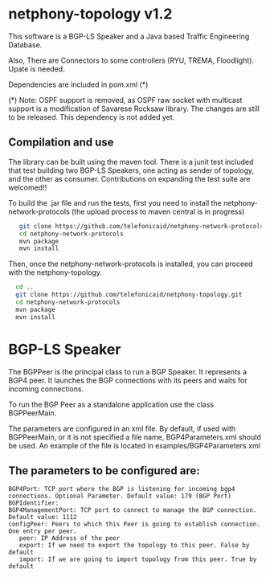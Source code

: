 netphony-topology v1.2
=======

This software is a BGP-LS Speaker and a Java based Traffic Engineering Database. 

Also, There are Connectors to some controllers (RYU, TREMA, Floodlight). Upate is needed.

Dependencies are included in pom.xml (*)

(*) Note: OSPF support is removed, as OSPF raw socket with multicast support is a modification of Savarese Rocksaw library. The changes are still to be released. This dependency is not added yet.


## Compilation and use

The library can be built using the maven tool. There is a junit test included that test building two BGP-LS Speakers, one acting as sender of topology, and the other as consumer. Contributions on expanding the test suite are welcomed!!

To build the .jar file and run the tests, first you need to install the netphony-network-protocols (the upload process to maven central is in progress)
 ```bash
    git clone https://github.com/telefonicaid/netphony-network-protocols.git
    cd netphony-network-protocols
    mvn package
    mvn install
 ```
 Then, once the netphony-network-protocols is installed, you can proceed with the netphony-topology.
  ```bash
    cd ..
    git clone https://github.com/telefonicaid/netphony-topology.git
    cd netphony-network-protocols
    mvn package
    mvn install
 ```
# BGP-LS Speaker

The BGPPeer is the principal class to run a BGP Speaker. It represents a BGP4 peer. It launches the BGP connections with its peers and waits for incoming connections. 

To run the BGP Peer as a standalone application use the class BGPPeerMain.

The parameters are configured in an xml file. By default, if used with BGPPeerMain, or it is not specified a file name, BGP4Parameters.xml should be used. An example of the file is located in examples/BGP4Parameters.xml

## The parameters to be configured are:
 ```
BGP4Port: TCP port where the BGP is listening for incoming bgp4 connections. Optional Parameter. Default value: 179 (BGP Port)
BGPIdentifier: 
BGP4ManagementPort: TCP port to connect to manage the BGP connection. Default value: 1112 
configPeer: Peers to which this Peer is going to establish connection. One entry per peer.
    peer: IP Address of the peer
    export: If we need to export the topology to this peer. False by default
    import: If we are going to import topology from this peer. True by default
 ```
